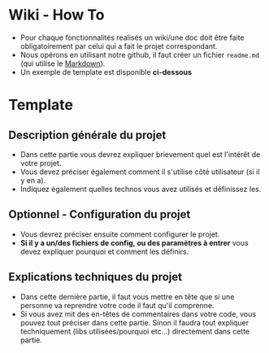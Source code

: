 # Wiki - How To
- Pour chaque fonctionnalités realisés un wiki/une doc doit être faite obligatoirement par celui qui a fait le projet correspondant.
- Nous opérons en utilisant notre github, il faut créer un fichier ``readme.md`` (qui utilise le [Markdown](https://fr.wikipedia.org/wiki/Markdown)).
- Un exemple de template est disponible **ci-dessous**

# Template
## Description générale du projet
- Dans cette partie vous devrez expliquer brievement quel est l'intérêt de votre projet.
- Vous devez préciser également comment il s'utilise côté utilisateur (si il y en a).
- Indiquez également quelles technos vous avez utilisés et définissez les.

## Optionnel - Configuration du projet
- Vous devrez préciser ensuite comment configurer le projet. 
- **Si il y a un/des fichiers de config, ou des paramètres à entrer** vous devez expliquer pourquoi et comment les définirs.

## Explications techniques du projet
- Dans cette dernière partie, il faut vous mettre en tête que si une personne va reprendre votre code il faut qu'il comprenne.
- Si vous avez mit des en-têtes de commentaires dans votre code, vous pouvez tout préciser dans cette partie. Sinon il faudra tout expliquer techniquement (libs utilisées/pourquoi etc...) directement dans cette partie.
